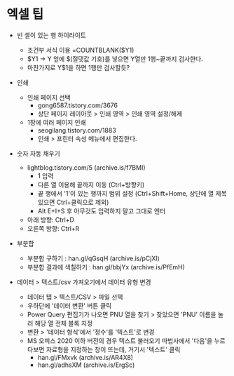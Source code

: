 # 엑셀 팁
- 빈 셀이 있는 행 하이라이트
	- 조건부 서식 이용
	  =COUNTBLANK($Y1)
	- $Y1 → Y 앞에 $(절댓값 기호)를 넣으면 Y열만 1행~끝까지 검사한다.
	- 마찬가지로 Y$1을 하면 1행만 검사할듯?

- 인쇄
	- 인쇄 페이지 선택
		- gong6587.tistory.com/3676
		- 상단 페이지 레이아웃 > 인쇄 영역 > 인쇄 영역 설정/해제
	- 1장에 여러 페이지 인쇄
		- seogilang.tistory.com/1883
		- 인쇄 > 프린터 속성 메뉴에서 편집한다.
		
- 숫자 자동 채우기
	- lightblog.tistory.com/5 (archive.is/f7BMI)
        - 1 입력
        - 다른 열 이용해 끝까지 이동 (Ctrl+방향키)
        - 끝 행에서 '1'이 있는 행까지 범위 설정 (Ctrl+Shift+Home, 상단에 열 제목 있으면 Ctrl+클릭으로 제외)
        - Alt E+I+S 후 아무것도 입력하지 말고 그대로 엔터
	- 아래 방향: Ctrl+D
	- 오른쪽 방향: Ctrl+R

- 부분합
    - 부분합 구하기 : han.gl/qGsqH (archive.is/pCjXl)
    - 부분합 결과에 색칠하기 : han.gl/bbjYx (archive.is/PfEmH)

- 데이터 > 텍스트/csv 가져오기에서 데이터 유형 변경
    - 데이터 탭 > 텍스트/CSV > 파일 선택
    - 우하단에 '데이터 변환' 버튼 클릭
    - Power Query 편집기가 나오면 PNU 열을 찾기 > 찾았으면 'PNU' 이름을 눌러 해당 열 전체 블록 지정
    - 변환 > '데이터 형식'에서 '정수'를 '텍스트'로 변경
    - MS 오피스 2020 이하 버전의 경우 텍스트 불러오기 마법사에서 '다음'을 누르다보면 자료형을 지정하는 창이 뜨는데, 거기서 '텍스트' 클릭
        - han.gl/FMxvk (archive.is/AR4X8)
        - han.gl/adhsXM (archive.is/ErgSc)

